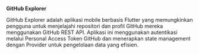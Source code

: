 **GitHub Explorer**

GitHub Explorer adalah aplikasi mobile berbasis Flutter yang memungkinkan pengguna untuk menjelajahi repositori dan profil GitHub mereka menggunakan GitHub REST API. Aplikasi ini menggunakan autentikasi melalui Personal Access Token GitHub dan menerapkan state management dengan Provider untuk pengelolaan data yang efisien.

